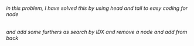 ###### in this problem, I have solved this by using head and tail to easy coding for node  
######  and add some furthers as search by IDX and remove a node and add from back
